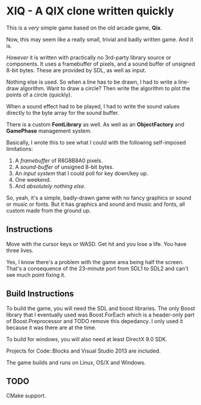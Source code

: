 # XIQ - A QIX clone written quickly

This is a _very_ simple game based on the old arcade game, **Qix**.

Now, this may seem like a really small, trivial and badly written game. And it is.

*However* it is written with practically no 3rd-party library source or components. It uses a framebuffer of pixels, and a sound buffer of unsigned 8-bit bytes. These are provided by SDL, as well as input.

Nothing else is used. So when a line has to be drawn, I had to write a line-draw algorithm. Want to draw a circle? Then write the algorithm to plot the points of a circle (quickly). 

When a sound effect had to be played, I had to write the sound values directly to the byte array for the sound buffer.

There is a custom **FontLibrary** as well. As well as an **ObjectFactory** and **GamePhase** management system.

Basically, I wrote this to see what I could with the following self-imposed limitations:

1. A *framebuffer* of R8G8B8A0 pixels.
1. A *sound-buffer* of unsigned 8-bit bytes.
1. An *input system* that I could poll for key down/key up.
1. One weekend.
1. And *absolutely nothing else*.

So, yeah, it's a simple, badly-drawn game with no fancy graphics or sound or music or fonts. But it has graphics and sound and music and fonts, all custom made from the ground up.

## Instructions
Move with the cursor keys or WASD.
Get hit and you lose a life. 
You have three lives.

Yes, I know there's a problem with the game area being half the screen. That's a consequence of the 23-minute port from SDL1 to SDL2 and can't see much point fixing it.

## Build Instructions

To build the game, you will need the SDL and boost libraries. The only Boost library that I eventually used was Boost.ForEach which is a header-only part of Boost.Preprocessor and TODO remove this depedancy. I only used it because it was there are at the time.

To build for windows, you will also need at least DirectX 9.0 SDK.

Projects for Code::Blocks and Visual Studio 2013 are included.

The game builds and runs on Linux, OS/X and Windows.

## TODO

CMake support.
